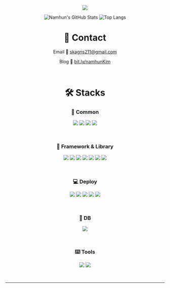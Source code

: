 <div align="center">
  
![](https://images.velog.io/images/skagns211/post/1dc80b8e-5bfb-4e6d-baf5-064114110860/kimnamhun.jpg)
  
![Namhun's GitHub Stats](https://github-readme-stats.vercel.app/api?username=skagns211&show_icons=true&theme=tokyonight) ![Top Langs](https://github-readme-stats.vercel.app/api/top-langs/?username=skagns211&layout=compact&show_icons=true&theme=tokyonight)
  
# 📇 Contact
 Email 💌 skagns211@gmail.com
  
 Blog  💾 <a href="https://bit.ly/namhunKim" target="_blank">bit.ly/namhunKim</a>

<br />
  
# 🛠 Stacks

  
### 📝 Common  
  

  ![](https://img.shields.io/badge/javascript-F7DF1E?style=for-the-badge&logo=javascript&logoColor=black) ![](https://img.shields.io/badge/Node.js-339933?style=for-the-badge&logo=Node.js&logoColor=white) ![](https://img.shields.io/badge/html-E34F26?style=for-the-badge&logo=html5&logoColor=white) ![](https://img.shields.io/badge/css-1572B6?style=for-the-badge&logo=css3&logoColor=white)

<br />

### 💎 Framework & Library
![](https://img.shields.io/badge/react-61DAFB?style=for-the-badge&logo=react&logoColor=black) ![](https://img.shields.io/badge/Redux-7420B7?style=for-the-badge&logo=Redux&logoColor=white) ![](https://img.shields.io/badge/React-Router-CA4245?style=for-the-badge&logo=React-router&logoColor=white)  ![](https://img.shields.io/badge/styled-components-DB7093?style=for-the-badge&logo=styled-components&logoColor=white) ![](https://img.shields.io/badge/Express-000000?style=for-the-badge&logo=Express&logoColor=white) ![](https://img.shields.io/badge/JSONWebTokens-DE2BEE?style=for-the-badge&logo=JSON-Web-Tokens&logoColor=white) ![](https://img.shields.io/badge/Sequelize-52B0E7?style=for-the-badge&logo=Sequelize&logoColor=white)

<br />
  
### 💻 Deploy
![](https://img.shields.io/badge/Amazon-EC2-EEA02B?style=for-the-badge&logo=Amazon-EC2&logoColor=white) ![](https://img.shields.io/badge/Amazon-RDS-EEA02B?style=for-the-badge&logo=AWS-RDS&logoColor=white) ![](https://img.shields.io/badge/Amazon-S3-EEA02B?style=for-the-badge&logo=Amazon-S3&logoColor=white) ![](https://img.shields.io/badge/Amazon-CloudFront-EEA02B?style=for-the-badge&logo=AWS-CloudFront&logoColor=white) ![](https://img.shields.io/badge/Amazon-Route53-EEA02B?style=for-the-badge&logo=Amazon-Route53&logoColor=white) 

<br />
  
### 💽 DB
![](https://img.shields.io/badge/MySQL-4479A1?style=for-the-badge&logo=MySQL&logoColor=white)

<br />
  
### ⌨️ Tools
![](https://img.shields.io/badge/github-181717?style=for-the-badge&logo=github&logoColor=white) ![](https://img.shields.io/badge/Notion-000000?style=for-the-badge&logo=Notion&logoColor=white)
  
<br />  

---
  
  </div>
  

